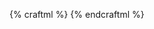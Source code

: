 {% craftml %}
<craft>
    <stack spacing="5">
        <repeat n="5">
            <col spacing="5">
                <repeat n="5">
                    <row spacing="5">
                        <repeat n="5">
                            <cube></cube>
                        </repeat>
                    </row>
                </repeat>
            </col>
        </repeat>
    </stack>
</craft>
{% endcraftml %}
